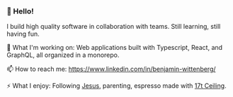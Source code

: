 <!--
**bwittenberg/bwittenberg** is a ✨ _special_ ✨ repository because its `README.md` (this file) appears on your GitHub profile.

Here are some ideas to get you started:

- 🔭 I’m currently working on ...
- 🌱 I’m currently learning ...
- 👯 I’m looking to collaborate on ...
- 🤔 I’m looking for help with ...
- 💬 Ask me about ...
- 📫 How to reach me: ...
- 😄 Pronouns: ...
- ⚡ Fun fact: ...
-->

### 👋 Hello!

I build high quality software in collaboration with teams. Still learning, still having fun.

🔭 What I'm working on: Web applications built with Typescript, React, and GraphQL, all organized in a monorepo.

📫 How to reach me: https://www.linkedin.com/in/benjamin-wittenberg/

⚡ What I enjoy: Following [Jesus](https://www.blueletterbible.org/nlt/jhn/1/18/s_998018), parenting, espresso made with [17t Ceiling](https://bluebottlecoffee.com/us/eng/product/17ft-ceiling).

